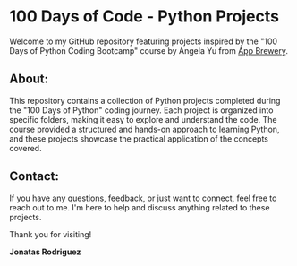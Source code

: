 # 100 Days of Code - Python Projects

Welcome to my GitHub repository featuring projects inspired by the "100 Days of Python Coding Bootcamp" course by Angela Yu from <a href="https://appbrewery.com/">App Brewery</a>.

## About:  
This repository contains a collection of Python projects completed during the "100 Days of Python" coding journey. Each project is organized into specific folders, making it easy to explore and understand the code. The course provided a structured and hands-on approach to learning Python, and these projects showcase the practical application of the concepts covered.

## Contact:  
If you have any questions, feedback, or just want to connect, feel free to reach out to me. I'm here to help and discuss anything related to these projects.

Thank you for visiting!

**Jonatas Rodriguez**
